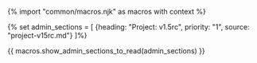 {% import "common/macros.njk" as macros with context %}

{% set admin_sections = [
  {heading: "Project: v1.5rc", priority: "1", source: "project-v15rc.md"}
]%}

{{ macros.show_admin_sections_to_read(admin_sections) }}